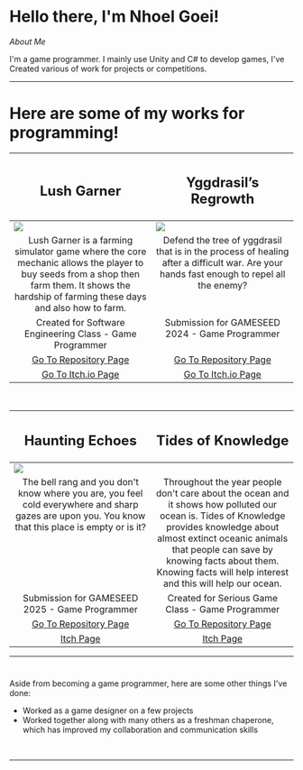 #  Hello there, I'm Nhoel Goei!
*About Me*<br>
<p><p>I'm a game programmer. I mainly use Unity and C# to develop games, I've Created various of work for projects or competitions.</p>

---
# Here are some of my works for programming!
  <table width="100%">
  <thead>
    <tr>
      <th width="50%">
        <h2>Lush Garner</h2>
      </th>
      <th width="50%">
        <h2>Yggdrasil’s Regrowth</h2>
      </th> 
    </tr>
  </thead>
  <tbody>
    <tr>
      <td>
        <img src="https://github.com/NGnolep/Lush-Garner/blob/main/Assets/Assets/Lushgarner.gif"/> 
      </td>
      <td>
        <img src="https://github.com/Nicholasdputra/Krisis-Waktu/blob/main/Assets/yqq.gif"/> 
      </td>
    </tr>
    <tr>
      <td valign="top" align="center">
        Lush Garner is a farming simulator game where the core mechanic allows the player to buy seeds from a shop then farm them. It shows the hardship of farming these days and also how to farm.
      </td>
      <td valign="top" align="center">
        Defend the tree of yggdrasil that is in the process of healing after a difficult war. Are your hands fast enough to repel all the enemy?
      </td>
    </tr>
    <tr>
      <td valign="top" align="center">
        Created for Software Engineering Class - Game Programmer
      </td>
      <td valign="top" align="center">
        Submission for GAMESEED 2024 - Game Programmer
      </td>
    </tr>
    <tr>
      <td valign="top" align="center">
        <a href="https://github.com/NGnolep/Lush-Garner">Go To Repository Page</a>
      </td> 
      <td valign="top" align="center">
        <a href="https://github.com/Nicholasdputra/Krisis-Waktu">Go To Repository Page</a>
      </td> 
    </tr>
    <tr>
      <td valign="top" align="center">
        <a href="e">Go To Itch.io Page</a> 
      </td>
      <td valign="top" align="center">
        <a href="https://nhoelg0203.itch.io/yggdrasils-regrowth">Go To Itch.io Page</a> 
      </td> 
    </tr>
  </tbody>
</table>
<br>
<table width="100%">
  <thead>
    <tr>
      <th width="50%">
        <h2>Haunting Echoes</h2>
      </th>
      <th width="50%">
        <h2>Tides of Knowledge</h2>
      </th> 
    </tr>
  </thead>
  <tbody>
    <tr>
      <td>
        <img src="https://github.com/NGnolep/ICDA---GameSeed/blob/main/Assets/Asset/HauntingEchoes.gif”/>
      </td>
      <td>
        <img src="https://github.com/NGnolep/SGG/blob/main/Assets/SGG.gif"/> 
      </td>
    </tr>
    <tr>
      <td valign="top" align="center">
        The bell rang and you don't know where you are, you feel cold everywhere and sharp gazes are upon you. You know that this place is empty or is it?
      </td>
      <td valign="top" align="center">
       Throughout the year people don't care about the ocean and it shows how polluted our ocean is. Tides of Knowledge provides knowledge about almost extinct oceanic animals that people can save by knowing facts about them. Knowing facts will help interest and this will help our ocean.
      </td>
    </tr>
    <tr>
      <td valign="top" align="center">
       Submission for GAMESEED 2025 - Game Programmer
      </td>
      <td valign="top" align="center">
       Created for Serious Game Class - Game Programmer
      </td>
    </tr>
    <tr>
      <td valign="top" align="center">
        <a href="https://github.com/NGnolep/ICDA---GameSeed">Go To Repository Page</a> 
      </td> 
      <td valign="top" align="center">
        <a href="https://github.com/NGnolep/SGG">Go To Repository Page</a> 
      </td> 
    </tr>
    <tr>
      <td valign="top" align="center">
        <a href="https://lzyu5.itch.io/haunting-echoes">Itch Page</a> 
      </td>
      <td valign="top" align="center">
        <a href="https://nhoelg0203.itch.io/tides-of-knowledge">Itch Page</a>
      </td> 
    </tr>
  </tbody>
</table>

---

# 
Aside from becoming a game programmer, here are some other things I've done:<br>
  - Worked as a game designer on a few projects<br>
  - Worked together along with many others as a freshman chaperone, which has improved my collaboration and communication skills<br>
<br>


---


